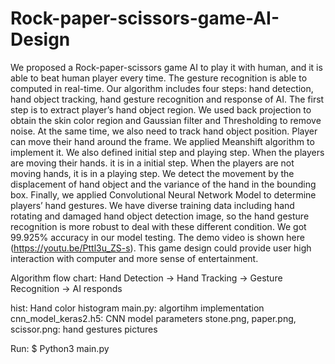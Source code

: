 # Rock-paper-scissors-game-AI-Design
We proposed a Rock-paper-scissors game AI to play it with human, and it is able to beat human player every time. The gesture recognition is able to computed in real-time. Our algorithm includes four steps: hand detection, hand object tracking, hand gesture recognition and response of AI. The first step is to extract player’s hand object region. We used back projection to obtain the skin color region and Gaussian filter and Thresholding to remove noise. At the same time, we also need to track hand object position. Player can move their hand around the frame. We applied Meanshift algorithm to implement it. We also defined initial step and playing step. When the players are moving their hands. it is in a initial step. When the players are not moving hands, it is in a playing step. We detect the movement by the displacement of hand object and the variance of the hand in the bounding box. Finally, we applied Convolutional Neural Network Model to determine players’ hand gestures. We have diverse training data including hand rotating and damaged hand object detection image, so the hand gesture recognition is more robust to deal with these different condition. We got 99.925% accuracy in our model testing. The demo video is shown here (https://youtu.be/Pttl3u_ZS-s). This game design could provide user high interaction with computer and more sense of entertainment.

Algorithm flow chart:
Hand Detection -> Hand Tracking -> Gesture Recognition -> AI responds

hist: Hand color histogram
main.py: algortihm implementation
cnn_model_keras2.h5: CNN model parameters
stone.png, paper.png, scissor.png: hand gestures pictures

Run:
$ Python3 main.py

